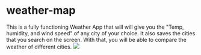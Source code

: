 # weather-map
This is a fully functioning Weather App that will will give you the "Temp, humidity, and wind speed" of any city of your choice.
It also saves the cities that you search on the screen. With that, you will be able to compare the weather of different cities. 
<img src="images/screen3.png">